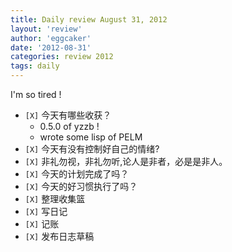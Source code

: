 ```yaml
---
title: Daily review August 31, 2012 
layout: 'review'
author: 'eggcaker'
date: '2012-08-31'
categories: review 2012
tags: daily
---
```



I'm so tired !

  * `[X]` 今天有哪些收获？ 
    * 0.5.0 of yzzb ! 
    * wrote some lisp of PELM 
  * `[X]` 今天有没有控制好自己的情绪? 
  * `[X]` 非礼勿视，非礼勿听,论人是非者，必是是非人。 
  * `[X]` 今天的计划完成了吗？ 
  * `[X]` 今天的好习惯执行了吗？ 
  * `[X]` 整理收集篮 
  * `[X]` 写日记 
  * `[X]` 记账 
  * `[X]` 发布日志草稿 

